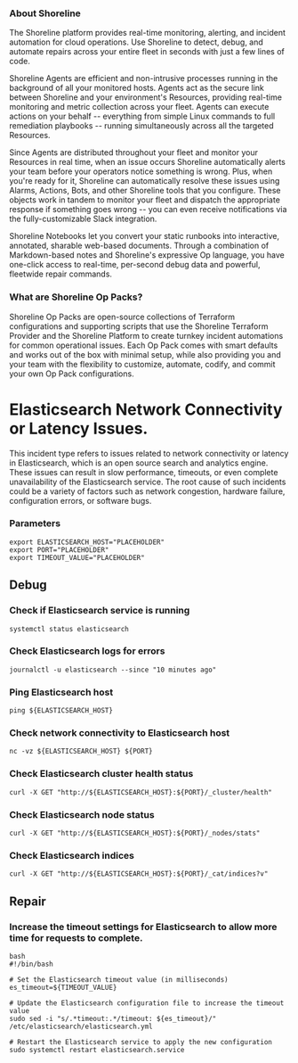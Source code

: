 
### About Shoreline
The Shoreline platform provides real-time monitoring, alerting, and incident automation for cloud operations. Use Shoreline to detect, debug, and automate repairs across your entire fleet in seconds with just a few lines of code.

Shoreline Agents are efficient and non-intrusive processes running in the background of all your monitored hosts. Agents act as the secure link between Shoreline and your environment's Resources, providing real-time monitoring and metric collection across your fleet. Agents can execute actions on your behalf -- everything from simple Linux commands to full remediation playbooks -- running simultaneously across all the targeted Resources.

Since Agents are distributed throughout your fleet and monitor your Resources in real time, when an issue occurs Shoreline automatically alerts your team before your operators notice something is wrong. Plus, when you're ready for it, Shoreline can automatically resolve these issues using Alarms, Actions, Bots, and other Shoreline tools that you configure. These objects work in tandem to monitor your fleet and dispatch the appropriate response if something goes wrong -- you can even receive notifications via the fully-customizable Slack integration.

Shoreline Notebooks let you convert your static runbooks into interactive, annotated, sharable web-based documents. Through a combination of Markdown-based notes and Shoreline's expressive Op language, you have one-click access to real-time, per-second debug data and powerful, fleetwide repair commands.

### What are Shoreline Op Packs?
Shoreline Op Packs are open-source collections of Terraform configurations and supporting scripts that use the Shoreline Terraform Provider and the Shoreline Platform to create turnkey incident automations for common operational issues. Each Op Pack comes with smart defaults and works out of the box with minimal setup, while also providing you and your team with the flexibility to customize, automate, codify, and commit your own Op Pack configurations.

# Elasticsearch Network Connectivity or Latency Issues.

This incident type refers to issues related to network connectivity or latency in Elasticsearch, which is an open source search and analytics engine. These issues can result in slow performance, timeouts, or even complete unavailability of the Elasticsearch service. The root cause of such incidents could be a variety of factors such as network congestion, hardware failure, configuration errors, or software bugs.

### Parameters

```shell
export ELASTICSEARCH_HOST="PLACEHOLDER"
export PORT="PLACEHOLDER"
export TIMEOUT_VALUE="PLACEHOLDER"
```

## Debug

### Check if Elasticsearch service is running

```shell
systemctl status elasticsearch
```

### Check Elasticsearch logs for errors

```shell
journalctl -u elasticsearch --since "10 minutes ago"
```

### Ping Elasticsearch host

```shell
ping ${ELASTICSEARCH_HOST}
```

### Check network connectivity to Elasticsearch host

```shell
nc -vz ${ELASTICSEARCH_HOST} ${PORT}
```

### Check Elasticsearch cluster health status

```shell
curl -X GET "http://${ELASTICSEARCH_HOST}:${PORT}/_cluster/health"
```

### Check Elasticsearch node status

```shell
curl -X GET "http://${ELASTICSEARCH_HOST}:${PORT}/_nodes/stats"
```

### Check Elasticsearch indices

```shell
curl -X GET "http://${ELASTICSEARCH_HOST}:${PORT}/_cat/indices?v"
```

## Repair

### Increase the timeout settings for Elasticsearch to allow more time for requests to complete.

```shell
bash
#!/bin/bash

# Set the Elasticsearch timeout value (in milliseconds)
es_timeout=${TIMEOUT_VALUE}

# Update the Elasticsearch configuration file to increase the timeout value
sudo sed -i "s/.*timeout:.*/timeout: ${es_timeout}/" /etc/elasticsearch/elasticsearch.yml

# Restart the Elasticsearch service to apply the new configuration
sudo systemctl restart elasticsearch.service
```
